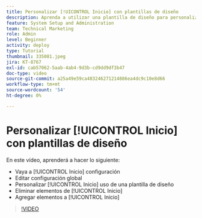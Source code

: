 ```yaml
---
title: Personalizar [!UICONTROL Inicio] con plantillas de diseño
description: Aprenda a utilizar una plantilla de diseño para personalizar [!UICONTROL Inicio] mediante la adición o eliminación de campos.
feature: System Setup and Administration
team: Technical Marketing
role: Admin
level: Beginner
activity: deploy
type: Tutorial
thumbnail: 335081.jpeg
jira: KT-8767
exl-id: cab57062-5aab-4ab4-9d3b-cd9dd9df3b47
doc-type: video
source-git-commit: a25a49e59ca483246271214886ea4dc9c10e8d66
workflow-type: tm+mt
source-wordcount: '54'
ht-degree: 0%

---
```


# Personalizar [!UICONTROL Inicio] con plantillas de diseño

En este vídeo, aprenderá a hacer lo siguiente:

* Vaya a [!UICONTROL Inicio] configuración
* Editar configuración global
* Personalizar [!UICONTROL Inicio] uso de una plantilla de diseño
* Eliminar elementos de [!UICONTROL Inicio]
* Agregar elementos a [!UICONTROL Inicio]

>[!VIDEO](https://video.tv.adobe.com/v/335081/?quality=12&learn=on)
